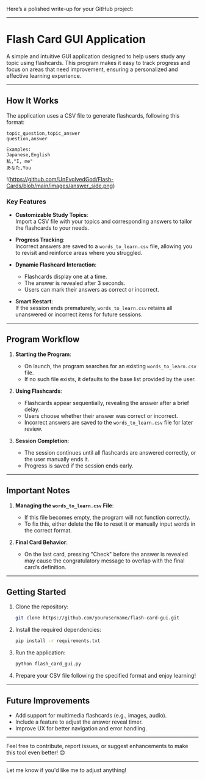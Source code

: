 Here’s a polished write-up for your GitHub project:  

---

# **Flash Card GUI Application**  

A simple and intuitive GUI application designed to help users study any topic using flashcards. This program makes it easy to track progress and focus on areas that need improvement, ensuring a personalized and effective learning experience.  

---

## **How It Works**  

The application uses a CSV file to generate flashcards, following this format:  

```
topic_question,topic_answer  
question,answer  

Examples:  
Japanese,English  
私,"I, me"  
あなた,You  
```  
!(https://github.com/UnEvolvedGod/Flash-Cards/blob/main/images/answer_side.png)
### **Key Features**  

- **Customizable Study Topics**:  
  Import a CSV file with your topics and corresponding answers to tailor the flashcards to your needs.  

- **Progress Tracking**:  
  Incorrect answers are saved to a `words_to_learn.csv` file, allowing you to revisit and reinforce areas where you struggled.  

- **Dynamic Flashcard Interaction**:  
  - Flashcards display one at a time.  
  - The answer is revealed after 3 seconds.  
  - Users can mark their answers as correct or incorrect.  

- **Smart Restart**:  
  If the session ends prematurely, `words_to_learn.csv` retains all unanswered or incorrect items for future sessions.  

---

## **Program Workflow**  

1. **Starting the Program**:  
   - On launch, the program searches for an existing `words_to_learn.csv` file.  
   - If no such file exists, it defaults to the base list provided by the user.  

2. **Using Flashcards**:  
   - Flashcards appear sequentially, revealing the answer after a brief delay.  
   - Users choose whether their answer was correct or incorrect.  
   - Incorrect answers are saved to the `words_to_learn.csv` file for later review.  

3. **Session Completion**:  
   - The session continues until all flashcards are answered correctly, or the user manually ends it.  
   - Progress is saved if the session ends early.  

---

## **Important Notes**  

1. **Managing the `words_to_learn.csv` File**:  
   - If this file becomes empty, the program will not function correctly.  
   - To fix this, either delete the file to reset it or manually input words in the correct format.  

2. **Final Card Behavior**:  
   - On the last card, pressing "Check" before the answer is revealed may cause the congratulatory message to overlap with the final card’s definition.  

---

## **Getting Started**  

1. Clone the repository:  
   ```bash  
   git clone https://github.com/yourusername/flash-card-gui.git  
   ```  

2. Install the required dependencies:  
   ```bash  
   pip install -r requirements.txt  
   ```  

3. Run the application:  
   ```bash  
   python flash_card_gui.py  
   ```  

4. Prepare your CSV file following the specified format and enjoy learning!  

---

## **Future Improvements**  

- Add support for multimedia flashcards (e.g., images, audio).  
- Include a feature to adjust the answer reveal timer.  
- Improve UX for better navigation and error handling.  

---

Feel free to contribute, report issues, or suggest enhancements to make this tool even better! 😊  

--- 

Let me know if you'd like me to adjust anything!
